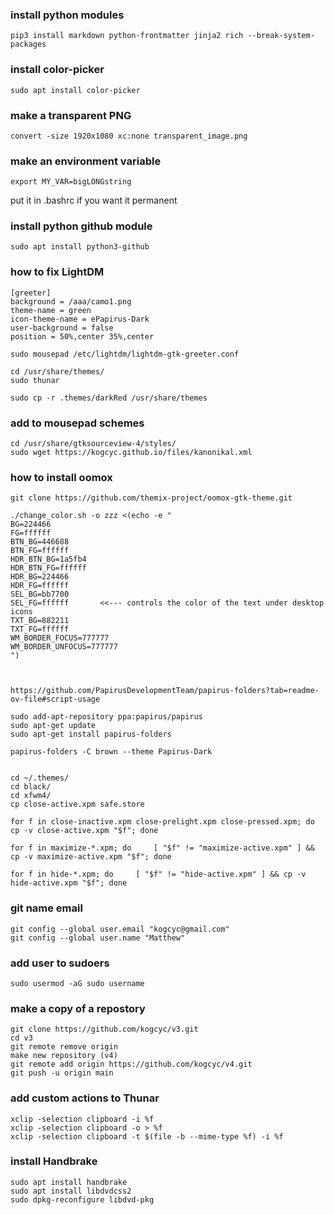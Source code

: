 
### install python modules

    pip3 install markdown python-frontmatter jinja2 rich --break-system-packages

### install color-picker

    sudo apt install color-picker

### make a transparent PNG ###

    convert -size 1920x1080 xc:none transparent_image.png

### make an environment variable ###

    export MY_VAR=bigLONGstring
put it in .bashrc if you want it permanent

### install python github module ###

    sudo apt install python3-github

### how to fix LightDM ###

    [greeter]
    background = /aaa/camo1.png
    theme-name = green
    icon-theme-name = ePapirus-Dark
    user-background = false
    position = 50%,center 35%,center

    sudo mousepad /etc/lightdm/lightdm-gtk-greeter.conf

    cd /usr/share/themes/
    sudo thunar

    sudo cp -r .themes/darkRed /usr/share/themes


### add to mousepad schemes ###

    cd /usr/share/gtksourceview-4/styles/
    sudo wget https://kogcyc.github.io/files/kanonikal.xml

### how to install oomox ###

    git clone https://github.com/themix-project/oomox-gtk-theme.git

    ./change_color.sh -o zzz <(echo -e "
    BG=224466
    FG=ffffff
    BTN_BG=446688
    BTN_FG=ffffff
    HDR_BTN_BG=1a5fb4
    HDR_BTN_FG=ffffff
    HDR_BG=224466
    HDR_FG=ffffff
    SEL_BG=bb7700
    SEL_FG=ffffff       <<--- controls the color of the text under desktop icons
    TXT_BG=882211
    TXT_FG=ffffff
    WM_BORDER_FOCUS=777777
    WM_BORDER_UNFOCUS=777777
    ")



    https://github.com/PapirusDevelopmentTeam/papirus-folders?tab=readme-ov-file#script-usage

    sudo add-apt-repository ppa:papirus/papirus
    sudo apt-get update
    sudo apt-get install papirus-folders

    papirus-folders -C brown --theme Papirus-Dark


    cd ~/.themes/
    cd black/
    cd xfwm4/
    cp close-active.xpm safe.store

    for f in close-inactive.xpm close-prelight.xpm close-pressed.xpm; do     cp -v close-active.xpm "$f"; done

    for f in maximize-*.xpm; do     [ "$f" != "maximize-active.xpm" ] && cp -v maximize-active.xpm "$f"; done

    for f in hide-*.xpm; do     [ "$f" != "hide-active.xpm" ] && cp -v hide-active.xpm "$f"; done



### git name email

    git config --global user.email "kogcyc@gmail.com"
    git config --global user.name "Matthew"
    
### add user to sudoers

    sudo usermod -aG sudo username

### make a copy of a repostory

    git clone https://github.com/kogcyc/v3.git
    cd v3
    git remote remove origin
    make new repository (v4)
    git remote add origin https://github.com/kogcyc/v4.git
    git push -u origin main

### add custom actions to Thunar

    xclip -selection clipboard -i %f
    xclip -selection clipboard -o > %f
    xclip -selection clipboard -t $(file -b --mime-type %f) -i %f

### install Handbrake

    sudo apt install handbrake 
    sudo apt install libdvdcss2 
    sudo dpkg-reconfigure libdvd-pkg


